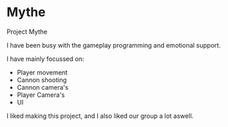 # Mythe
Project Mythe

I have been busy with the gameplay programming and emotional support.

I have mainly focussed on:
 - Player movement
 - Cannon shooting
 - Cannon camera's
 - Player Camera's
 - UI
 
 I liked making this project, and I also liked our group a lot aswell.
